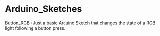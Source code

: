 # Arduino_Sketches
Button_RGB : Just a basic Arduino Sketch that changes the state of a RGB light following a button press. 

